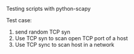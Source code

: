 Testing scripts with python-scapy

Test case:

1. send random TCP syn
2. Use TCP syn to scan open TCP port of a host
3. Use TCP sync to scan host in a network
